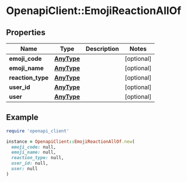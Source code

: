 # OpenapiClient::EmojiReactionAllOf

## Properties

| Name | Type | Description | Notes |
| ---- | ---- | ----------- | ----- |
| **emoji_code** | [**AnyType**](.md) |  | [optional] |
| **emoji_name** | [**AnyType**](.md) |  | [optional] |
| **reaction_type** | [**AnyType**](.md) |  | [optional] |
| **user_id** | [**AnyType**](.md) |  | [optional] |
| **user** | [**AnyType**](.md) |  | [optional] |

## Example

```ruby
require 'openapi_client'

instance = OpenapiClient::EmojiReactionAllOf.new(
  emoji_code: null,
  emoji_name: null,
  reaction_type: null,
  user_id: null,
  user: null
)
```


